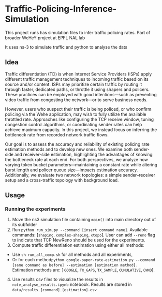 # Traffic-Policing-Inference-Simulation
This project runs has simulation files to infer traffic policing rates. Part of broader WeHeY project at EPFL NAL lab

It uses ns-3 to simulate traffic and python to analyse the data

## Idea

Traffic differentiation (TD) is when Internet Service Providers (ISPs) apply different traffic management techniques to incoming traffic based on its source and/or content. ISPs may prioritize certain traffic by routing it through faster, dedicated paths, or throttle it using shapers and policers. These practices can be employed with good intentions—such as preventing video traffic from congesting the network—or to serve business needs.

However, users who suspect their traffic is being policed, or who confirm policing via the Wehe application, may wish to fully utilize the available throttled rate. Approaches like configuring the TCP receive window, tuning congestion control algorithms, or coordinating sender rates can help achieve maximum capacity. In this project, we instead focus on inferring the bottleneck rate from recorded network traffic flows.

Our goal is to assess the accuracy and reliability of existing policing rate estimation methods and to develop new ones. We examine both sender-side and receiver-side estimation, highlighting the advantages of knowing the bottleneck rate at each end. For both perspectives, we analyze how varying token bucket parameters—maintaining a constant rate while altering burst length and policer queue size—impacts estimation accuracy. Additionally, we evaluate two network topologies: a simple sender–receiver setup and a cross-traffic topology with background load.


## Usage

### Running the experiments

1. Move the ns3 simulation file containing `main()` into main directory out of its subfolder
2. Run `python run_sim.py --command [insert command name]`. Available commands: \[`shaping`, `complex-shaping`, `xtopo`\]. User can add `--reno` flag to indicate that TCP NewReno should be used for the experiments.
3. Compute traffic differentiation estimation using either all methods:
- Use `sh run_all_comp.sh` for all methods and all experiments, 
- Or for each method`python google-paper-rate-estimation.py --command [same command as before] --estimation [estimation method]`. Estimation methods are: \[ `GOOGLE`, `TX_GAPS`, `TX_SAMPLE`, `CUMULATIVE`, `CWND`\].
4. Use results csv files to visualize the results in `note_analyse_results.ipynb` notebook. Results are stored in `data/results_[command]_[estimation].csv`


